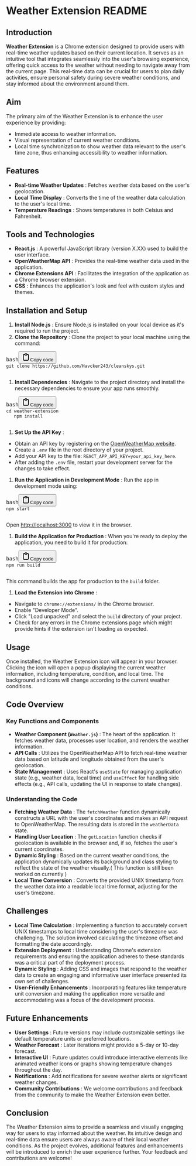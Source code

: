 # Weather Extension README

## Introduction

**Weather Extension** is a Chrome extension designed to provide users with real-time weather updates based on their current location. It serves as an intuitive tool that integrates seamlessly into the user's browsing experience, offering quick access to the weather without needing to navigate away from the current page. This real-time data can be crucial for users to plan daily activities, ensure personal safety during severe weather conditions, and stay informed about the environment around them.

## Aim

The primary aim of the Weather Extension is to enhance the user experience by providing:

* Immediate access to weather information.
* Visual representation of current weather conditions.
* Local time synchronization to show weather data relevant to the user's time zone, thus enhancing accessibility to weather information.

## Features

* **Real-time Weather Updates** : Fetches weather data based on the user's geolocation.
* **Local Time Display** : Converts the time of the weather data calculation to the user's local time.
* **Temperature Readings** : Shows temperatures in both Celsius and Fahrenheit.

## Tools and Technologies

* **React.js** : A powerful JavaScript library (version X.XX) used to build the user interface.
* **OpenWeatherMap API** : Provides the real-time weather data used in the application.
* **Chrome Extensions API** : Facilitates the integration of the application as a Chrome browser extension.
* **CSS** : Enhances the application's look and feel with custom styles and themes.

## Installation and Setup

1. **Install Node.js** : Ensure Node.js is installed on your local device as it's required to run the project.
2. **Clone the Repository** : Clone the project to your local machine using the command:

<pre><div class="bg-black rounded-md"><div class="flex items-center relative text-gray-200 bg-gray-800 dark:bg-token-surface-primary px-4 py-2 text-xs font-sans justify-between rounded-t-md"><span>bash</span><button class="flex gap-1 items-center"><svg width="24" height="24" viewBox="0 0 24 24" fill="none" xmlns="http://www.w3.org/2000/svg" class="icon-sm"><path fill-rule="evenodd" clip-rule="evenodd" d="M12 4C10.8954 4 10 4.89543 10 6H14C14 4.89543 13.1046 4 12 4ZM8.53513 4C9.22675 2.8044 10.5194 2 12 2C13.4806 2 14.7733 2.8044 15.4649 4H17C18.6569 4 20 5.34315 20 7V19C20 20.6569 18.6569 22 17 22H7C5.34315 22 4 20.6569 4 19V7C4 5.34315 5.34315 4 7 4H8.53513ZM8 6H7C6.44772 6 6 6.44772 6 7V19C6 19.5523 6.44772 20 7 20H17C17.5523 20 18 19.5523 18 19V7C18 6.44772 17.5523 6 17 6H16C16 7.10457 15.1046 8 14 8H10C8.89543 8 8 7.10457 8 6Z" fill="currentColor"></path></svg>Copy code</button></div><div class="p-4 overflow-y-auto"><code class="!whitespace-pre hljs language-bash">git clone https://github.com/Havcker243/cleanskys.git
   </code></div></div></pre>

1. **Install Dependencies** : Navigate to the project directory and install the necessary dependencies to ensure your app runs smoothly.

<pre><div class="bg-black rounded-md"><div class="flex items-center relative text-gray-200 bg-gray-800 dark:bg-token-surface-primary px-4 py-2 text-xs font-sans justify-between rounded-t-md"><span>bash</span><button class="flex gap-1 items-center"><svg width="24" height="24" viewBox="0 0 24 24" fill="none" xmlns="http://www.w3.org/2000/svg" class="icon-sm"><path fill-rule="evenodd" clip-rule="evenodd" d="M12 4C10.8954 4 10 4.89543 10 6H14C14 4.89543 13.1046 4 12 4ZM8.53513 4C9.22675 2.8044 10.5194 2 12 2C13.4806 2 14.7733 2.8044 15.4649 4H17C18.6569 4 20 5.34315 20 7V19C20 20.6569 18.6569 22 17 22H7C5.34315 22 4 20.6569 4 19V7C4 5.34315 5.34315 4 7 4H8.53513ZM8 6H7C6.44772 6 6 6.44772 6 7V19C6 19.5523 6.44772 20 7 20H17C17.5523 20 18 19.5523 18 19V7C18 6.44772 17.5523 6 17 6H16C16 7.10457 15.1046 8 14 8H10C8.89543 8 8 7.10457 8 6Z" fill="currentColor"></path></svg>Copy code</button></div><div class="p-4 overflow-y-auto"><code class="!whitespace-pre hljs language-bash">cd weather-extension
   npm install
   </code></div></div></pre>

1. **Set Up the API Key** :

* Obtain an API key by registering on the [OpenWeatherMap website]().
* Create a `.env` file in the root directory of your project.
* Add your API key to the file: `REACT_APP_API_KEY=your_api_key_here`.
* After adding the `.env` file, restart your development server for the changes to take effect.

1. **Run the Application in Development Mode** :
   Run the app in development mode using:

<pre><div class="bg-black rounded-md"><div class="flex items-center relative text-gray-200 bg-gray-800 dark:bg-token-surface-primary px-4 py-2 text-xs font-sans justify-between rounded-t-md"><span>bash</span><button class="flex gap-1 items-center"><svg width="24" height="24" viewBox="0 0 24 24" fill="none" xmlns="http://www.w3.org/2000/svg" class="icon-sm"><path fill-rule="evenodd" clip-rule="evenodd" d="M12 4C10.8954 4 10 4.89543 10 6H14C14 4.89543 13.1046 4 12 4ZM8.53513 4C9.22675 2.8044 10.5194 2 12 2C13.4806 2 14.7733 2.8044 15.4649 4H17C18.6569 4 20 5.34315 20 7V19C20 20.6569 18.6569 22 17 22H7C5.34315 22 4 20.6569 4 19V7C4 5.34315 5.34315 4 7 4H8.53513ZM8 6H7C6.44772 6 6 6.44772 6 7V19C6 19.5523 6.44772 20 7 20H17C17.5523 20 18 19.5523 18 19V7C18 6.44772 17.5523 6 17 6H16C16 7.10457 15.1046 8 14 8H10C8.89543 8 8 7.10457 8 6Z" fill="currentColor"></path></svg>Copy code</button></div><div class="p-4 overflow-y-auto"><code class="!whitespace-pre hljs language-bash">npm start
   </code></div></div></pre>

   Open [http://localhost:3000]() to view it in the browser.

1. **Build the Application for Production** :
   When you're ready to deploy the application, you need to build it for production:

<pre><div class="bg-black rounded-md"><div class="flex items-center relative text-gray-200 bg-gray-800 dark:bg-token-surface-primary px-4 py-2 text-xs font-sans justify-between rounded-t-md"><span>bash</span><button class="flex gap-1 items-center"><svg width="24" height="24" viewBox="0 0 24 24" fill="none" xmlns="http://www.w3.org/2000/svg" class="icon-sm"><path fill-rule="evenodd" clip-rule="evenodd" d="M12 4C10.8954 4 10 4.89543 10 6H14C14 4.89543 13.1046 4 12 4ZM8.53513 4C9.22675 2.8044 10.5194 2 12 2C13.4806 2 14.7733 2.8044 15.4649 4H17C18.6569 4 20 5.34315 20 7V19C20 20.6569 18.6569 22 17 22H7C5.34315 22 4 20.6569 4 19V7C4 5.34315 5.34315 4 7 4H8.53513ZM8 6H7C6.44772 6 6 6.44772 6 7V19C6 19.5523 6.44772 20 7 20H17C17.5523 20 18 19.5523 18 19V7C18 6.44772 17.5523 6 17 6H16C16 7.10457 15.1046 8 14 8H10C8.89543 8 8 7.10457 8 6Z" fill="currentColor"></path></svg>Copy code</button></div><div class="p-4 overflow-y-auto"><code class="!whitespace-pre hljs language-bash">npm run build
   </code></div></div></pre>

   This command builds the app for production to the `build` folder.

1. **Load the Extension into Chrome** :

* Navigate to `chrome://extensions/` in the Chrome browser.
* Enable "Developer Mode".
* Click "Load unpacked" and select the `build` directory of your project.
* Check for any errors in the Chrome extensions page which might provide hints if the extension isn't loading as expected.

## Usage

Once installed, the Weather Extension icon will appear in your browser. Clicking the icon will open a popup displaying the current weather information, including temperature, condition, and local time. The background and icons will change according to the current weather conditions.

## Code Overview

### Key Functions and Components

* **Weather Component (`Weather.js`)** : The heart of the application. It fetches weather data, processes user location, and renders the weather information.
* **API Calls** : Utilizes the OpenWeatherMap API to fetch real-time weather data based on latitude and longitude obtained from the user's geolocation.
* **State Management** : Uses React's `useState` for managing application state (e.g., weather data, local time) and `useEffect` for handling side effects (e.g., API calls, updating the UI in response to state changes).

### Understanding the Code

* **Fetching Weather Data** : The `fetchWeather` function dynamically constructs a URL with the user's coordinates and makes an API request to OpenWeatherMap. The resulting data is stored in the `weatherData` state.
* **Handling User Location** : The `getLocation` function checks if geolocation is available in the browser and, if so, fetches the user's current coordinates.
* **Dynamic Styling** : Based on the current weather conditions, the application dynamically updates its background and class styling to reflect the state of the weather visually.( This function is still been worked on currently )
* **Local Time Conversion** : Converts the provided UNIX timestamp from the weather data into a readable local time format, adjusting for the user's timezone.

## Challenges

* **Local Time Calculation** : Implementing a function to accurately convert UNIX timestamps to local time considering the user's timezone was challenging. The solution involved calculating the timezone offset and formatting the date accordingly.
* **Extension Deployment** : Understanding Chrome's extension requirements and ensuring the application adheres to these standards was a critical part of the deployment process.
* **Dynamic Styling** : Adding CSS and images that respond to the weather data to create an engaging and informative user interface presented its own set of challenges.
* **User-Friendly Enhancements** : Incorporating features like temperature unit conversion and making the application more versatile and accommodating was a focus of the development process.

## Future Enhancements

* **User Settings** : Future versions may include customizable settings like default temperature units or preferred locations.
* **Weather Forecast** : Later iterations might provide a 5-day or 10-day forecast.
* **Interactive UI** : Future updates could introduce interactive elements like animated weather icons or graphs showing temperature changes throughout the day.
* **Notifications** : Add notifications for severe weather alerts or significant weather changes.
* **Community Contributions** : We welcome contributions and feedback from the community to make the Weather Extension even better.

## Conclusion

The Weather Extension aims to provide a seamless and visually engaging way for users to stay informed about the weather. Its intuitive design and real-time data ensure users are always aware of their local weather conditions. As the project evolves, additional features and enhancements will be introduced to enrich the user experience further. Your feedback and contributions are welcome!
